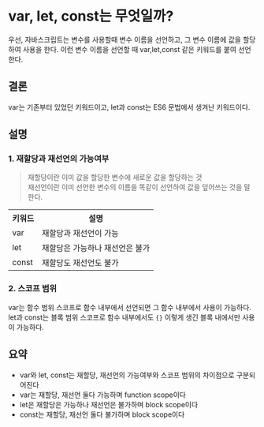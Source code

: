 # var, let, const는 무엇일까?
우선, 자바스크립트는 변수를 사용할때 변수 이름을 선언하고, 그 변수 이름에 값을 할당하여 사용을 한다.
이런 변수 이름을 선언할 때 var,let,const 같은 키워드를 붙여 선언한다.

## 결론
var는 기존부터 있었던 키워드이고, let과 const는 ES6 문법에서 생겨난 키워드이다.

## 설명
### 1. 재할당과 재선언의 가능여부
> 재할당이란 이미 값을 할당한 변수에 새로운 값을 할당하는 것<br/>재선언이란 이미 선언한 변수의 이름을 똑같이 선언하여 값을 덮어쓰는 것을 말한다.

<table>
  <tr>
    <th>키워드</th>
    <th>설명</th>
  </tr>
  <tr>
    <td>var</td>
    <td>재할당과 재선언이 가능</td>
  </tr>
  <tr>
    <td>let</td>
    <td>재할당은 가능하나 재선언은 불가</td>
  </tr>
  <tr>
    <td>const</td>
    <td>재할당도 재선언도 불가</td>
  </tr>
</table>

### 2. 스코프 범위
var는 함수 범위 스코프로 함수 내부에서 선언되면 그 함수 내부에서 사용이 가능하다.<br/>
let과 const는 블록 범위 스코프로 함수 내부에서도 `{}` 이렇게 생긴 블록 내에서만 사용이 가능하다.

## 요약
- var와 let, const는 재할당, 재선언의 가능여부와 스코프 범위의 차이점으로 구분되어진다
- var는 재할당, 재선언 둘다 가능하며 function scope이다
- let은 재할당은 가능하나 재선언은 불가하며 block scope이다
- const는 재할당, 재선언 둘다 불가하며 block scope이다
